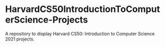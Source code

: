 # HarvardCS50IntroductionToComputerScience-Projects
A repository to display Harvard CS50: Introduction to Computer Science 2021 projects.
